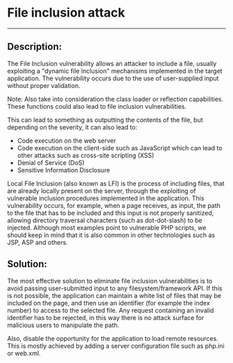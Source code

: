 # File inclusion attack 
-------

## Description:

The File Inclusion vulnerability allows an attacker to include a file, usually exploiting
a "dynamic file inclusion" mechanisms implemented in the target application.
The vulnerability occurs due to the use of user-supplied input without proper validation.

Note: Also take into consideration the class loader or reflection capabilities. These 
functions could also lead to file inclusion vulnerabilities.

This can lead to something as outputting the contents of the file, but depending on the
severity, it can also lead to:

* Code execution on the web server
* Code execution on the client-side such as JavaScript which can lead to other attacks
  such as cross-site scripting (XSS)
* Denial of Service (DoS)
* Sensitive Information Disclosure


Local File Inclusion (also known as LFI) is the process of including files, that are
already locally present on the server, through the exploiting of vulnerable inclusion
procedures implemented in the application. This vulnerability occurs, for example, when a
page receives, as input, the path to the file that has to be included and this input is
not properly sanitized, allowing directory traversal characters (such as dot-dot-slash)
to be injected. Although most examples point to vulnerable PHP scripts, we should keep
in mind that it is also common in other technologies such as JSP, ASP and others.

## Solution:

The most effective solution to eliminate file inclusion vulnerabilities is to avoid
passing user-submitted input to any filesystem/framework API. If this is not possible,
the application can maintain a white list of files that may be included on the page, and
then use an identifier (for example the index number) to access to the selected file.
Any request containing an invalid identifier has to be rejected, in this way there is
no attack surface for malicious users to manipulate the path.

Also, disable the opportunity for the application to load remote resources. This is mostly 
achieved by adding a server configuration file such as php.ini or web.xml.
